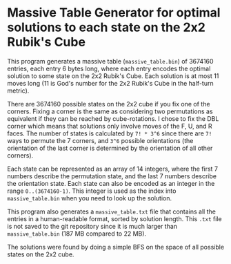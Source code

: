 # Massive Table Generator for optimal solutions to each state on the 2x2 Rubik's Cube

This program generates a massive table (`massive_table.bin`) of 3674160 entries,
each entry 6 bytes long, where each entry encodes the optimal solution to some state
on the 2x2 Rubik's Cube. Each solution is at most 11 moves long 
(11 is God's number for the 2x2 Rubik's Cube in the half-turn metric).

There are 3674160 possible states on the 2x2 cube if you fix one of the corners.
Fixing a corner is the same as considering two permutations as equivalent if they can be
reached by cube-rotations.
I chose to fix the DBL corner which means that solutions only involve moves of the 
F, U, and R faces.
The number of states is calculated by `7! * 3^6` since there are `7!` ways
to permute the 7 corners, and `3^6` possible orientations (the orientation of the last
corner is determined by the orientation of all other corners).

Each state can be represented as an array of 14 integers,
where the first 7 numbers describe the permutation state, and the last 7 numbers
describe the orientation state. Each state can also be encoded as an integer in the range
`0..(3674160-1)`. This integer is used as the index into `massive_table.bin` when
you need to look up the solution.

This program also generates a `massive_table.txt` file that contains all the entries
in a human-readable format, sorted by solution length. This `.txt` file
is not saved to the git repository since it is much larger than `massive_table.bin`
(187 MB compared to 22 MB).

The solutions were found by doing a simple BFS on the space of all possible 
states on the 2x2 cube.